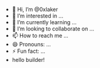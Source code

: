 - 👋 Hi, I’m @0xlaker
- 👀 I’m interested in ...
- 🌱 I’m currently learning ...
- 💞️ I’m looking to collaborate on ...
- 📫 How to reach me ...
- 😄 Pronouns: ...
- ⚡ Fun fact: ...
- hello builder!

<!---
0xlaker/0xlaker is a ✨ special ✨ repository because its `README.md` (this file) appears on your GitHub profile.
You can click the Preview link to take a look at your changes.
--->
